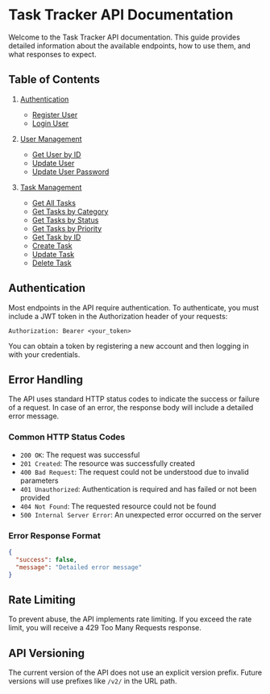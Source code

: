 # Task Tracker API Documentation

Welcome to the Task Tracker API documentation. This guide provides detailed information about the available endpoints, how to use them, and what responses to expect.

## Table of Contents

1. [Authentication](./auth.md)

   - [Register User](./auth.md#register-user)
   - [Login User](./auth.md#login-user)

2. [User Management](./user.md)

   - [Get User by ID](./user.md#get-user-by-id)
   - [Update User](./user.md#update-user)
   - [Update User Password](./user.md#update-user-password)

3. [Task Management](./task.md)
   - [Get All Tasks](./task.md#get-all-tasks)
   - [Get Tasks by Category](./task.md#get-tasks-by-category)
   - [Get Tasks by Status](./task.md#get-tasks-by-status)
   - [Get Tasks by Priority](./task.md#get-tasks-by-priority)
   - [Get Task by ID](./task.md#get-task-by-id)
   - [Create Task](./task.md#create-task)
   - [Update Task](./task.md#update-task)
   - [Delete Task](./task.md#delete-task)

## Authentication

Most endpoints in the API require authentication. To authenticate, you must include a JWT token in the Authorization header of your requests:

```
Authorization: Bearer <your_token>
```

You can obtain a token by registering a new account and then logging in with your credentials.

## Error Handling

The API uses standard HTTP status codes to indicate the success or failure of a request. In case of an error, the response body will include a detailed error message.

### Common HTTP Status Codes

- `200 OK`: The request was successful
- `201 Created`: The resource was successfully created
- `400 Bad Request`: The request could not be understood due to invalid parameters
- `401 Unauthorized`: Authentication is required and has failed or not been provided
- `404 Not Found`: The requested resource could not be found
- `500 Internal Server Error`: An unexpected error occurred on the server

### Error Response Format

```json
{
  "success": false,
  "message": "Detailed error message"
}
```

## Rate Limiting

To prevent abuse, the API implements rate limiting. If you exceed the rate limit, you will receive a 429 Too Many Requests response.

## API Versioning

The current version of the API does not use an explicit version prefix. Future versions will use prefixes like `/v2/` in the URL path.
